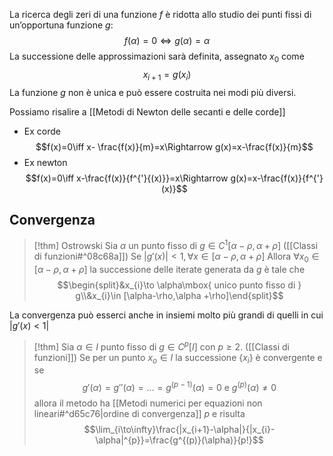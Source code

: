 La ricerca degli zeri  di una funzione $f$ è ridotta allo studio dei punti fissi di un’opportuna funzione $g$:
$$f(\alpha)=0\iff g(\alpha)=\alpha$$
La successione delle approssimazioni sarà definita, assegnato $x_{0}$ come
$$x_{i+1}=g(x_{i})$$
La funzione $g$ non è unica e può essere costruita nei modi più diversi.

Possiamo risalire a [[Metodi di Newton delle secanti e delle corde]]
- Ex corde
$$f(x)=0\iff x- \frac{f(x)}{m}=x\Rightarrow g(x)=x-\frac{f(x)}{m}$$
- Ex newton
$$f(x)=0\iff x-\frac{f(x)}{f^{'}{(x)}}=x\Rightarrow g(x)=x-\frac{f(x)}{f^{'}(x)}$$

## Convergenza

>[!thm] Ostrowski
>Sia $\alpha$ un punto fisso di $g\in C^{1}[\alpha-\rho,\alpha+\rho]$ ([[Classi di funzioni#^08c68a]])
>Se $|g'(x)|<1,\forall x\in[\alpha-\rho,\alpha+\rho]$
>Allora $\forall x_{0}\in [\alpha-\rho,\alpha +\rho]$ la successione delle iterate generata da $g$ è tale che 
>$$\begin{split}&x_{i}\to \alpha\mbox{ unico punto fisso di } g\\&x_{i}\in [\alpha-\rho,\alpha +\rho]\end{split}$$ 

La convergenza può esserci anche in insiemi molto più grandi di quelli in cui $|g'(x)<1|$

>[!thm]
>Sia $\alpha\in I$ punto fisso di $g\in C^{p}[I]$ con $p\ge 2$. ([[Classi di funzioni]])
>Se per un punto $x_{o}\in I$ la successione $\{x_i\}$ è convergente e se 
>$$g'(\alpha)=g''(\alpha)=\ldots=g^{(p-1)}(\alpha)=0\mbox{ e } g^{(p)}(\alpha)\not=0$$
>allora il metodo ha [[Metodi numerici per equazioni non lineari#^d65c76|ordine di convergenza]] $p$ e risulta 
>$$\lim_{i\to\infty}\frac{|x_{i+1}-\alpha|}{|x_{i}-\alpha|^{p}}=\frac{g^{(p)}(\alpha)}{p!}$$
>